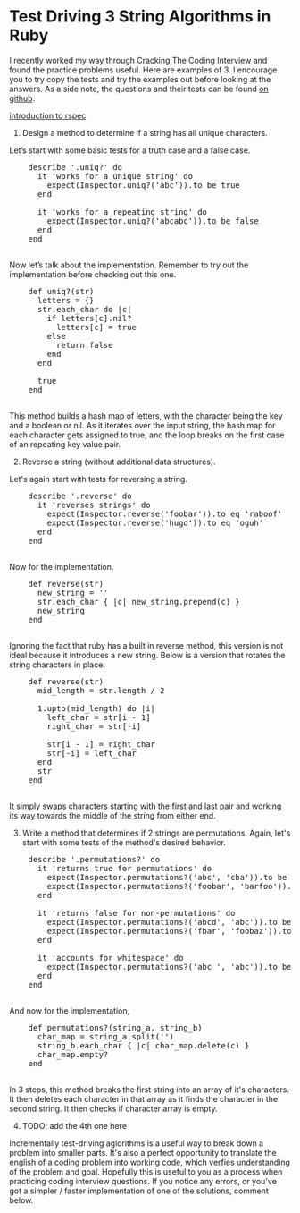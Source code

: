 # Test Driving 3 String Algorithms in Ruby

I recently worked my way through Cracking The Coding Interview and found the practice problems useful. Here are examples of 3. I encourage you to try copy the tests and try the examples out before looking at the answers. As a side note, the questions and their tests can be found [on github](https://github.com/squanto/string_algorithms).

[introduction to rspec](http://blog.teamtreehouse.com/an-introduction-to-rspec)

1. Design a method to determine if a string has all unique characters.

Let’s start with some basic tests for a truth case and a false case.

  <pre>
    describe '.uniq?' do
      it 'works for a unique string' do
        expect(Inspector.uniq?('abc')).to be true
      end

      it 'works for a repeating string' do
        expect(Inspector.uniq?('abcabc')).to be false
      end
    end
  </pre>

Now let’s talk about the implementation. Remember to try out the implementation before checking out this one.


  <pre>
    def uniq?(str)
      letters = {}
      str.each_char do |c|
        if letters[c].nil?
          letters[c] = true
        else
          return false
        end
      end

      true
    end
  </pre>

This method builds a hash map of letters, with the character being the key and a boolean or nil. As it iterates
over the input string, the hash map for each character gets assigned to true, and the loop breaks on the first case
of an repeating key value pair.

2. Reverse a string (without additional data structures).

Let's again start with tests for reversing a string.


  <pre>
    describe '.reverse' do
      it 'reverses strings' do
        expect(Inspector.reverse('foobar')).to eq 'raboof'
        expect(Inspector.reverse('hugo')).to eq 'oguh'
      end
    end
  </pre>

Now for the implementation.


  <pre>
    def reverse(str)
      new_string = ''
      str.each_char { |c| new_string.prepend(c) }
      new_string
    end
  </pre>

Ignoring the fact that ruby has a built in reverse method, this version is not ideal
because it introduces a new string. Below is a version that rotates the string characters in place.


  <pre>
    def reverse(str)
      mid_length = str.length / 2

      1.upto(mid_length) do |i|
        left_char = str[i - 1]
        right_char = str[-i]

        str[i - 1] = right_char
        str[-i] = left_char
      end
      str
    end
  </pre>

It simply swaps characters starting with the first and last pair and working its way towards the middle of the string from either end.

3. Write a method that determines if 2 strings are permutations.
Again, let's start with some tests of the method's desired behavior.

  <pre>
    describe '.permutations?' do
      it 'returns true for permutations' do
        expect(Inspector.permutations?('abc', 'cba')).to be true
        expect(Inspector.permutations?('foobar', 'barfoo')).to be true
      end

      it 'returns false for non-permutations' do
        expect(Inspector.permutations?('abcd', 'abc')).to be false
        expect(Inspector.permutations?('fbar', 'foobaz')).to be false
      end

      it 'accounts for whitespace' do
        expect(Inspector.permutations?('abc ', 'abc')).to be false
      end
    end
  </pre>

And now for the implementation,


  <pre>
    def permutations?(string_a, string_b)
      char_map = string_a.split('')
      string_b.each_char { |c| char_map.delete(c) }
      char_map.empty?
    end
  </pre>

In 3 steps, this method breaks the first string into an array of it's characters. It then deletes each character in that array as it finds the character in the second string. It then checks if character array is empty.

4. TODO: add the 4th one here

Incrementally test-driving aglorithms is a useful way to break down a problem into smaller parts. It's also a perfect opportunity to translate the english of a coding problem into working code, which verfies understanding of the problem and goal. Hopefully this is useful to you as a process when practicing coding interview questions. If you notice any errors, or you've got a simpler / faster implementation of one of the solutions, comment below.
